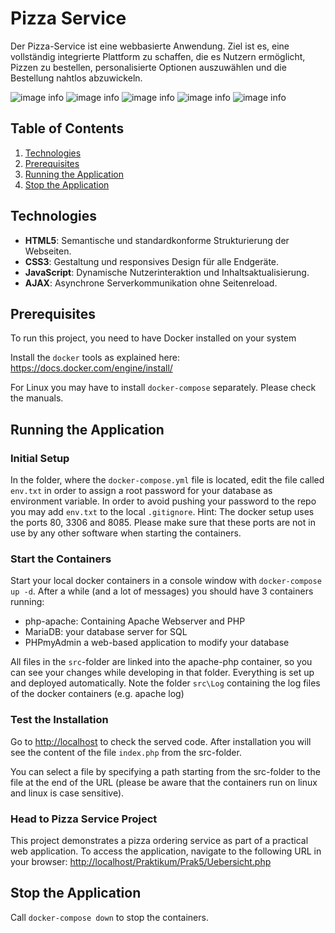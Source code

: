 # Pizza Service 
Der Pizza-Service ist eine webbasierte Anwendung. Ziel ist es, eine vollständig integrierte Plattform zu schaffen, die es Nutzern ermöglicht, Pizzen zu bestellen, personalisierte Optionen auszuwählen und die Bestellung nahtlos abzuwickeln.

![image info](src/Praktikum/readme-image/Uebersicht-seite.png)
![image info](src/Praktikum/readme-image/Bestellung-seite.png)
![image info](src/Praktikum/readme-image/Baecker-seite.png)
![image info](src/Praktikum/readme-image/Fahrer-seite.png)
![image info](src/Praktikum/readme-image/Kunde-seite.png)

## Table of Contents
1. [Technologies](#technologies)
2. [Prerequisites](#prerequisites)
3. [Running the Application](#running-the-application)
4. [Stop the Application](#stop-the-application)

## Technologies
- **HTML5**: Semantische und standardkonforme Strukturierung der Webseiten.
- **CSS3**: Gestaltung und responsives Design für alle Endgeräte.
- **JavaScript**: Dynamische Nutzerinteraktion und Inhaltsaktualisierung.
- **AJAX**: Asynchrone Serverkommunikation ohne Seitenreload.

## Prerequisites

To run this project, you need to have Docker installed on your system

Install the `docker` tools as explained here: https://docs.docker.com/engine/install/

For Linux you may have to install `docker-compose` separately. Please check the manuals.

## Running the Application

### Initial Setup

In the folder, where the `docker-compose.yml` file is located, edit the file called `env.txt` in order to assign a root password for your database as environment variable. In order to avoid pushing your password to the repo you may add `env.txt` to the local `.gitignore`.
Hint: The docker setup uses the ports 80, 3306 and 8085. Please make sure that these ports are not in use by any other software when starting the containers. 

### Start the Containers

Start your local docker containers in a console window with `docker-compose up -d`. 
After a while (and a lot of messages) you should have 3 containers running:
- php-apache: Containing Apache Webserver and PHP
- MariaDB: your database server for SQL
- PHPmyAdmin a web-based application to modify your database 

All files in the `src`-folder are linked into the apache-php container, so you can see your changes while developing in that folder. Everything is set up and deployed automatically.
Note the folder `src\Log` containing the log files of the docker containers (e.g. apache log)

### Test the Installation

Go to [http://localhost](http://localhost) to check the served code. After installation you will see the content of the file `index.php` from the src-folder. 

You can select a file by specifying a path starting from the src-folder to the file at the end of the URL (please be aware that the containers run on linux and linux is case sensitive).

### Head to Pizza Service Project
This project demonstrates a pizza ordering service as part of a practical web application. To access the application, navigate to the following URL in your browser: 
[http://localhost/Praktikum/Prak5/Uebersicht.php](http://localhost/Praktikum/Prak5/Uebersicht.php)  

## Stop the Application
Call `docker-compose down` to stop the containers.



